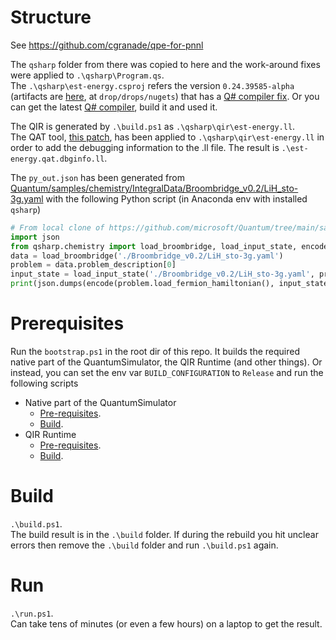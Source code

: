 # Structure
See https://github.com/cgranade/qpe-for-pnnl  

The `qsharp` folder from there was copied to here and the work-around fixes were applied to `.\qsharp\Program.qs`.  
The `.\qsharp\est-energy.csproj` refers the version `0.24.39585-alpha` (artifacts are [here](https://dev.azure.com/ms-quantum-public/Microsoft%20Quantum%20(public)/_build/results?buildId=39585&view=artifacts&pathAsName=false&type=publishedArtifacts), at `drop/drops/nugets`) that has a [Q# compiler fix](https://github.com/microsoft/qsharp-compiler/pull/1373). Or you can get the latest [Q# compiler](https://github.com/microsoft/qsharp-compiler), build it and used it.

The QIR is generated by `.\build.ps1` as `.\qsharp\qir\est-energy.ll`.  
The QAT tool, [this patch](https://github.com/qir-alliance/qat/pull/66), has been applied to `.\qsharp\qir\est-energy.ll` in order to add the debugging information to the .ll file. The result is `.\est-energy.qat.dbginfo.ll`.

The `py_out.json` has been generated from [Quantum/samples/chemistry/IntegralData/Broombridge_v0.2/LiH_sto-3g.yaml](https://github.com/microsoft/Quantum/blob/main/samples/chemistry/IntegralData/Broombridge_v0.2/LiH_sto-3g.yaml) with the following Python script
(in Anaconda env with installed `qsharp`)
```py
# From local clone of https://github.com/microsoft/Quantum/tree/main/samples/chemistry/IntegralData/
import json
from qsharp.chemistry import load_broombridge, load_input_state, encode
data = load_broombridge('./Broombridge_v0.2/LiH_sto-3g.yaml')
problem = data.problem_description[0]
input_state = load_input_state('./Broombridge_v0.2/LiH_sto-3g.yaml', problem.initial_state_suggestions[0]['Label'])
print(json.dumps(encode(problem.load_fermion_hamiltonian(), input_state)))
```

# Prerequisites
Run the `bootstrap.ps1` in the root dir of this repo. It builds the required native part of the QuantumSimulator, the QIR Runtime (and other things).
Or instead, you can set the env var `BUILD_CONFIGURATION` to `Release` and run the following scripts
* Native part of the QuantumSimulator
  * [Pre-requisites](https://github.com/microsoft/qsharp-runtime/blob/main/src/Simulation/Native/prerequisites.ps1).
  * [Build](https://github.com/microsoft/qsharp-runtime/blob/main/src/Simulation/Native/build-native-simulator.ps1).
* QIR Runtime
  * [Pre-requisites](https://github.com/microsoft/qsharp-runtime/blob/main/src/Qir/Runtime/prerequisites.ps1).
  * [Build](https://github.com/microsoft/qsharp-runtime/blob/main/src/Qir/Runtime/build-qir-runtime.ps1).

# Build 
`.\build.ps1`.  
The build result is in the `.\build` folder. If during the rebuild you hit unclear errors then remove the `.\build` folder and run `.\build.ps1` again.

# Run
`.\run.ps1`.  
Can take tens of minutes (or even a few hours) on a laptop to get the result.
